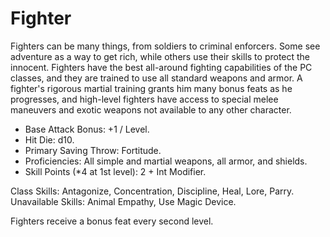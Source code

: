 # Fighter

Fighters can be many things, from soldiers to criminal enforcers. Some see adventure as a way to get rich, while others use their skills to protect the innocent. Fighters have the best all-around fighting capabilities of the PC classes, and they are trained to use all standard weapons and armor. A fighter's rigorous martial training grants him many bonus feats as he progresses, and high-level fighters have access to special melee maneuvers and exotic weapons not available to any other character.

- Base Attack Bonus: +1 / Level.
- Hit Die: d10.
- Primary Saving Throw: Fortitude.
- Proficiencies: All simple and martial weapons, all armor, and shields.
- Skill Points (*4 at 1st level): 2 + Int Modifier.

Class Skills: Antagonize, Concentration, Discipline, Heal, Lore, Parry.
Unavailable Skills: Animal Empathy, Use Magic Device.

Fighters receive a bonus feat every second level.